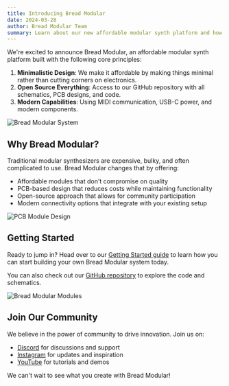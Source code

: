 ```yaml
---
title: Introducing Bread Modular
date: 2024-03-28
author: Bread Modular Team
summary: Learn about our new affordable modular synth platform and how it can transform your music production.
---
```


We're excited to announce Bread Modular, an affordable modular synth platform built with the following core principles:

1. **Minimalistic Design**: We make it affordable by making things minimal rather than cutting corners on electronics.
2. **Open Source Everything**: Access to our GitHub repository with all schematics, PCB designs, and code.
3. **Modern Capabilities**: Using MIDI communication, USB-C power, and modern components.

![Bread Modular System](/images/bread-modular-system.jpg)

## Why Bread Modular?

Traditional modular synthesizers are expensive, bulky, and often complicated to use. Bread Modular changes that by offering:

- Affordable modules that don't compromise on quality
- PCB-based design that reduces costs while maintaining functionality
- Open-source approach that allows for community participation
- Modern connectivity options that integrate with your existing setup

![PCB Module Design](/images/docs/hithat-pcb-module.png)

## Getting Started

Ready to jump in? Head over to our [Getting Started guide](/docs/getting-started/getting-started) to learn how you can start building your own Bread Modular system today.

You can also check out our [GitHub repository](https://github.com/bread-modular/bread-modular) to explore the code and schematics.

![Bread Modular Modules](/images/home-slide/01.jpg)

## Join Our Community

We believe in the power of community to drive innovation. Join us on:

- [Discord](https://discord.gg/W72YQKU7mq) for discussions and support
- [Instagram](https://instagram.com/breadmodular) for updates and inspiration
- [YouTube](https://youtube.com/@breadmodular) for tutorials and demos

We can't wait to see what you create with Bread Modular! 